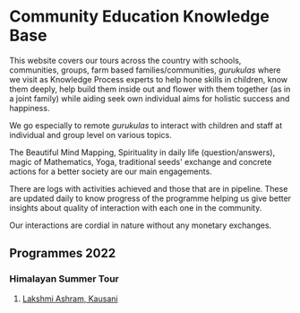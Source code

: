 # Community Education Knowledge Base

This website covers our tours across the country with schools, communities, groups, farm based families/communities, _gurukulas_ where we visit as Knowledge Process experts to help hone skills in children, know them deeply, help build them inside out and flower with them together (as in a joint family) while aiding seek own individual aims for holistic success and happiness. 

We go especially to remote _gurukulas_ to interact with children and staff at individual and group level on various topics. 

The Beautiful Mind Mapping, Spirituality in daily life (question/answers), magic of Mathematics, Yoga, traditional seeds' exchange and concrete actions for a better society are our main engagements. 

There are logs with activities achieved and those that are in pipeline. These are updated daily to know progress of the programme helping us give better insights about quality of interaction with each one in the community. 

Our interactions are cordial in nature without any monetary exchanges.

## Programmes 2022

### Himalayan Summer Tour

1. [Lakshmi Ashram,  Kausani](https://nehalsin.github.io/lakshmi-ashram-kausani/) 

